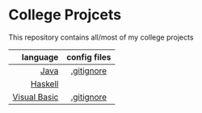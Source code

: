 # College Projcets
This repository contains all/most of my college projects

|language|config files|
|-------:|:-:|
|[Java](/java)|[.gitignore](/java/.gitignore)|
|[Haskell](/haskell)| |
|[Visual Basic](/visual%20studio)|[.gitignore](/java/.gitignore)|
